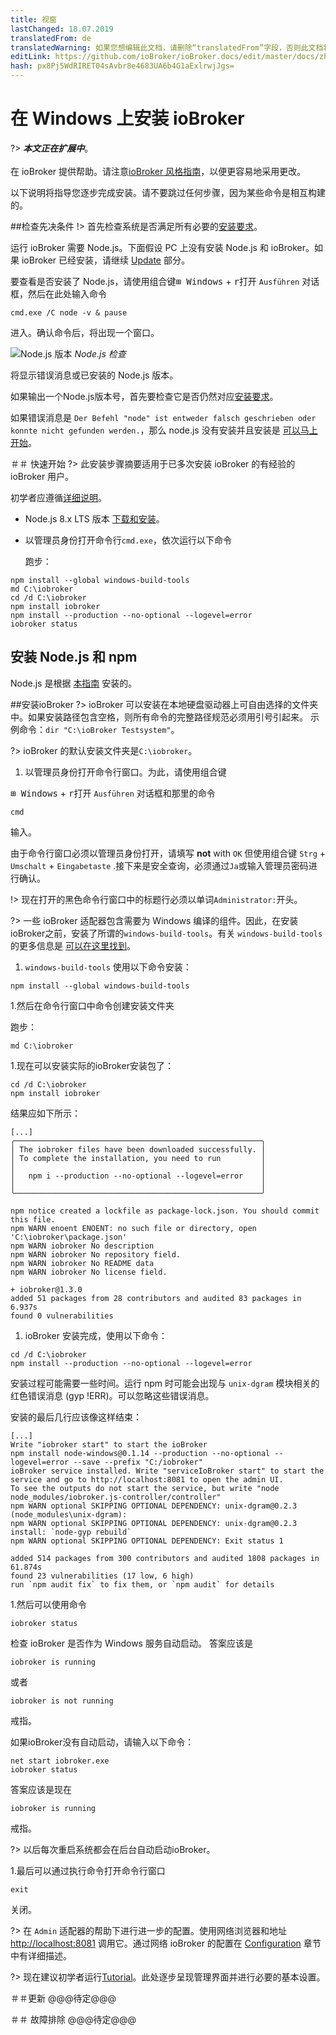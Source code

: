 ```yaml
---
title: 视窗
lastChanged: 18.07.2019
translatedFrom: de
translatedWarning: 如果您想编辑此文档，请删除“translatedFrom”字段，否则此文档将再次自动翻译
editLink: https://github.com/ioBroker/ioBroker.docs/edit/master/docs/zh-cn/install/windows.md
hash: px8Pj5WdRIRET04sAvbr8e4683UA6b4G1aExlrwjJgs=
---
```

# 在 Windows 上安装 ioBroker
?> ***本文正在扩展中***。<br><br>在 ioBroker 提供帮助。请注意[ioBroker 风格指南](community/styleguidedoc)，以便更容易地采用更改。

以下说明将指导您逐步完成安装。请不要跳过任何步骤，因为某些命令是相互构建的。

##检查先决条件
!> 首先检查系统是否满足所有必要的[安装要求](install/requirements)。

运行 ioBroker 需要 Node.js。下面假设 PC 上没有安装 Node.js 和 ioBroker。如果 ioBroker 已经安装，请继续 [Update]() 部分。

要查看是否安装了 Node.js，请使用组合键<kbd>⊞ Windows</kbd> + <kbd>r</kbd>打开 `Ausführen` 对话框，然后在此处输入命令

```
cmd.exe /C node -v & pause
```

进入。确认命令后，将出现一个窗口。

![Node.js 版本](../../de/install/media/w02nodecheck.png) *Node.js 检查*

将显示错误消息或已安装的 Node.js 版本。

如果输出一个Node.js版本号，首先要检查它是否仍然对应[安装要求]()。

如果错误消息是 `Der Befehl "node" ist entweder falsch geschrieben oder konnte nicht gefunden werden.`，那么 node.js 没有安装并且安装是 [可以马上开始](#nodeinst)。

＃＃ 快速开始
?> 此安装步骤摘要适用于已多次安装 ioBroker 的有经验的 ioBroker 用户。

初学者应遵循[详细说明](#nodeinst)。

* Node.js 8.x LTS 版本 [下载和安装](install/nodejs)。
* 以管理员身份打开命令行`cmd.exe`，依次运行以下命令

  跑步：

```
npm install --global windows-build-tools
md C:\iobroker
cd /d C:\iobroker
npm install iobroker
npm install --production --no-optional --logevel=error
iobroker status
```

<div id="nodeinst"></div>

## 安装 Node.js 和 npm
Node.js 是根据 [本指南](install/nodejs) 安装的。

##安装ioBroker
?> ioBroker 可以安装在本地硬盘驱动器上可自由选择的文件夹中。如果安装路径包含空格，则所有命令的完整路径规范必须用引号引起来。
示例命令：`dir "C:\ioBroker Testsystem"`。

?> ioBroker 的默认安装文件夹是`C:\iobroker`。

1. 以管理员身份打开命令行窗口。为此，请使用组合键

<kbd>⊞ Windows</kbd> + <kbd>r</kbd>打开 `Ausführen` 对话框和那里的命令

```
cmd
```

   输入。

由于命令行窗口必须以管理员身份打开，请填写 **not** with `OK` 但使用组合键 `Strg` + `Umschalt` + `Eingabetaste` .接下来是安全查询，必须通过`Ja`或输入管理员密码进行确认。

!> 现在打开的黑色命令行窗口中的标题行必须以单词`Administrator:`开头。

?> 一些 ioBroker 适配器包含需要为 Windows 编译的组件。因此，在安装ioBroker之前，安装了所谓的`windows-build-tools`。有关 `windows-build-tools` 的更多信息是 [可以在这里找到](https://github.com/felixrieseberg/windows-build-tools)。

1. `windows-build-tools` 使用以下命令安装：

```
npm install --global windows-build-tools
```

1.然后在命令行窗口中命令创建安装文件夹

   跑步：

```
md C:\iobroker
```

1.现在可以安装实际的ioBroker安装包了：

```
cd /d C:\iobroker
npm install iobroker
```

   结果应如下所示：

```
[...]
╭───────────────────────────────────────────────────────╮
│ The iobroker files have been downloaded successfully. │
│ To complete the installation, you need to run         │
│                                                       │
│   npm i --production --no-optional --logevel=error    │
│                                                       │
╰───────────────────────────────────────────────────────╯

npm notice created a lockfile as package-lock.json. You should commit this file.
npm WARN enoent ENOENT: no such file or directory, open 'C:\iobroker\package.json'
npm WARN iobroker No description
npm WARN iobroker No repository field.
npm WARN iobroker No README data
npm WARN iobroker No license field.

+ iobroker@1.3.0
added 51 packages from 28 contributors and audited 83 packages in 6.937s
found 0 vulnerabilities
```

1. ioBroker 安装完成，使用以下命令：

```
cd /d C:\iobroker
npm install --production --no-optional --logevel=error
```

安装过程可能需要一些时间。运行 npm 时可能会出现与 `unix-dgram` 模块相关的红色错误消息 (gyp !ERR)。可以忽略这些错误消息。

   安装的最后几行应该像这样结束：

```
[...]
Write "iobroker start" to start the ioBroker
npm install node-windows@0.1.14 --production --no-optional --logevel=error --save --prefix "C:/iobroker"
ioBroker service installed. Write "serviceIoBroker start" to start the service and go to http://localhost:8081 to open the admin UI.
To see the outputs do not start the service, but write "node node_modules/iobroker.js-controller/controller"
npm WARN optional SKIPPING OPTIONAL DEPENDENCY: unix-dgram@0.2.3 (node_modules\unix-dgram):
npm WARN optional SKIPPING OPTIONAL DEPENDENCY: unix-dgram@0.2.3 install: `node-gyp rebuild`
npm WARN optional SKIPPING OPTIONAL DEPENDENCY: Exit status 1

added 514 packages from 300 contributors and audited 1808 packages in 61.874s
found 23 vulnerabilities (17 low, 6 high)
run `npm audit fix` to fix them, or `npm audit` for details
```

1.然后可以使用命令

```
iobroker status
```

检查 ioBroker 是否作为 Windows 服务自动启动。
答案应该是

```
iobroker is running
```

   或者

```
iobroker is not running
```

   戒指。

   如果ioBroker没有自动启动，请输入以下命令：

```
net start iobroker.exe
iobroker status
```

   答案应该是现在

```
iobroker is running
```

   戒指。

?> 以后每次重启系统都会在后台自动启动ioBroker。

1.最后可以通过执行命令打开命令行窗口

```
exit
```

   关闭。

?> 在 `Admin` 适配器的帮助下进行进一步的配置。使用网络浏览器和地址 [http://localhost:8081](http://localhost:8081) 调用它。通过网络 ioBroker 的配置在 [Configuration]() 章节中有详细描述。

?> 现在建议初学者运行[Tutorial]()。此处逐步呈现管理界面并进行必要的基本设置。

＃＃更新
@@@待定@@@

＃＃ 故障排除
@@@待定@@@